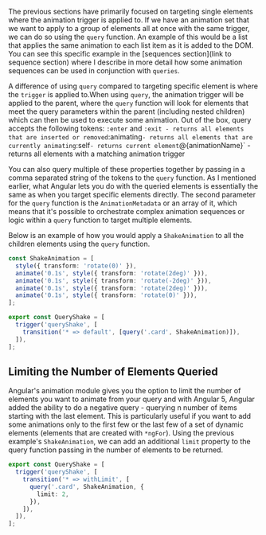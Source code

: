 The previous sections have primarily focused on targeting single elements where the animation trigger is applied to. If we have an animation set that we want to apply to a group of elements all at once with the same trigger, we can do so using the `query` function. An example of this would be a list that applies the same animation to each list item as it is added to the DOM. You can see this specific example in the [sequences section](link to sequence section) where I describe in more detail how some animation sequences can be used in conjunction with `queries`.

A difference of using `query` compared to targeting specific element is where the `trigger` is applied to.When using `query`, the animation trigger will be applied to the parent, where the `query` function will look for elements that meet the query parameters within the parent (including nested children) which can then be used to execute some animation. Out of the box, query accepts the following tokens:
`:enter` and `:exit - returns all elements that are inserted or removed`:animating`- returns all elements that are currently animating`:self`- returns current element`@{animationName}` - returns all elements with a matching animation trigger

You can also query multiple of these properties together by passing in a comma separated string of the tokens to the `query` function. As I mentioned earlier, what Angular lets you do with the queried elements is essentially the same as when you target specific elements directly. The second parameter for the `query` function is the `AnimationMetadata` or an array of it, which means that it's possible to orchestrate complex animation sequences or logic within a `query` function to target multiple elements.

Below is an example of how you would apply a `ShakeAnimation` to all the children elements using the `query` function.

```typescript
const ShakeAnimation = [
  style({ transform: 'rotate(0)' }),
  animate('0.1s', style({ transform: 'rotate(2deg)' })),
  animate('0.1s', style({ transform: 'rotate(-2deg)' })),
  animate('0.1s', style({ transform: 'rotate(2deg)' })),
  animate('0.1s', style({ transform: 'rotate(0)' })),
];

export const QueryShake = [
  trigger('queryShake', [
    transition('* => default', [query('.card', ShakeAnimation)]),
  ]),
];
```

## Limiting the Number of Elements Queried

Angular's animation module gives you the option to limit the number of elements you want to animate from your query and with Angular 5, Angular added the ability to do a negative query - querying n number of items starting with the last element. This is particularly useful if you want to add some animations only to the first few or the last few of a set of dynamic elements (elements that are created with `*ngFor`). Using the previous example's `ShakeAnimation`, we can add an additional `limit` property to the query function passing in the number of elements to be returned.

```typescript
export const QueryShake = [
  trigger('queryShake', [
    transition('* => withLimit', [
      query('.card', ShakeAnimation, {
        limit: 2,
      }),
    ]),
  ]),
];
```

